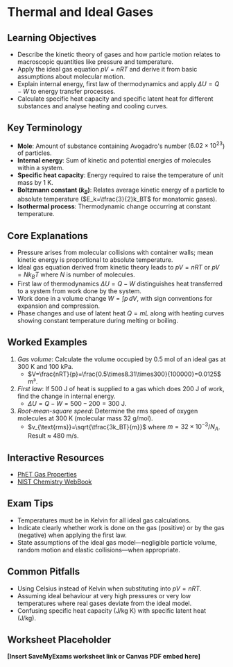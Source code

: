 # Thermal and Ideal Gases

## Learning Objectives
- Describe the kinetic theory of gases and how particle motion relates to macroscopic quantities like pressure and temperature.
- Apply the ideal gas equation $pV=nRT$ and derive it from basic assumptions about molecular motion.
- Explain internal energy, first law of thermodynamics and apply $\Delta U=Q-W$ to energy transfer processes.
- Calculate specific heat capacity and specific latent heat for different substances and analyse heating and cooling curves.

## Key Terminology
- **Mole**: Amount of substance containing Avogadro's number ($6.02\times10^{23}$) of particles.
- **Internal energy**: Sum of kinetic and potential energies of molecules within a system.
- **Specific heat capacity**: Energy required to raise the temperature of unit mass by 1 K.
- **Boltzmann constant ($k_B$)**: Relates average kinetic energy of a particle to absolute temperature ($E_k=\tfrac{3}{2}k_BT$ for monatomic gases).
- **Isothermal process**: Thermodynamic change occurring at constant temperature.

## Core Explanations
- Pressure arises from molecular collisions with container walls; mean kinetic energy is proportional to absolute temperature.
- Ideal gas equation derived from kinetic theory leads to $pV=nRT$ or $pV=N k_B T$ where $N$ is number of molecules.
- First law of thermodynamics $\Delta U=Q-W$ distinguishes heat transferred to a system from work done by the system.
- Work done in a volume change $W=\int p \,dV$, with sign conventions for expansion and compression.
- Phase changes and use of latent heat $Q=mL$ along with heating curves showing constant temperature during melting or boiling.

## Worked Examples
1. *Gas volume*: Calculate the volume occupied by 0.5 mol of an ideal gas at 300 K and 100 kPa.
   - $V=\frac{nRT}{p}=\frac{0.5\times8.31\times300}{100000}=0.0125$ m³.
2. *First law*: If 500 J of heat is supplied to a gas which does 200 J of work, find the change in internal energy.
   - $\Delta U=Q-W=500-200=300$ J.
3. *Root-mean-square speed*: Determine the rms speed of oxygen molecules at 300 K (molecular mass 32 g/mol).
   - $v_{\text{rms}}=\sqrt{\tfrac{3k_BT}{m}}$ where $m=32\times10^{-3}/N_A$. Result ≈ 480 m/s.

## Interactive Resources
- [PhET Gas Properties](https://phet.colorado.edu/en/simulation/gas-properties)
- [NIST Chemistry WebBook](https://webbook.nist.gov/chemistry/)

## Exam Tips
- Temperatures must be in Kelvin for all ideal gas calculations.
- Indicate clearly whether work is done on the gas (positive) or by the gas (negative) when applying the first law.
- State assumptions of the ideal gas model—negligible particle volume, random motion and elastic collisions—when appropriate.

## Common Pitfalls
- Using Celsius instead of Kelvin when substituting into $pV=nRT$.
- Assuming ideal behaviour at very high pressures or very low temperatures where real gases deviate from the ideal model.
- Confusing specific heat capacity (J/kg K) with specific latent heat (J/kg).

## Worksheet Placeholder
**[Insert SaveMyExams worksheet link or Canvas PDF embed here]**
